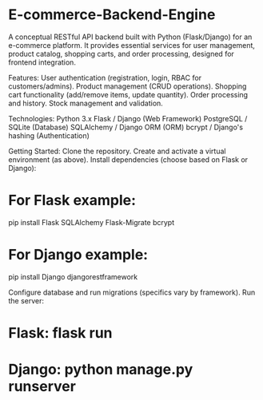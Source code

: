 # E-commerce-Backend-Engine
A conceptual RESTful API backend built with Python (Flask/Django) for an e-commerce platform. It provides essential services for user management, product catalog, shopping carts, and order processing, designed for frontend integration.

Features: 
User authentication (registration, login, RBAC for customers/admins).
Product management (CRUD operations).
Shopping cart functionality (add/remove items, update quantity).
Order processing and history.
Stock management and validation.

Technologies: 
Python 3.x
Flask / Django (Web Framework)
PostgreSQL / SQLite (Database)
SQLAlchemy / Django ORM (ORM)
bcrypt / Django's hashing (Authentication)

Getting Started: 
Clone the repository.
Create and activate a virtual environment (as above).
Install dependencies (choose based on Flask or Django):
# For Flask example:
pip install Flask SQLAlchemy Flask-Migrate bcrypt
# For Django example:
pip install Django djangorestframework

Configure database and run migrations (specifics vary by framework).
Run the server:
# Flask: flask run
# Django: python manage.py runserver
